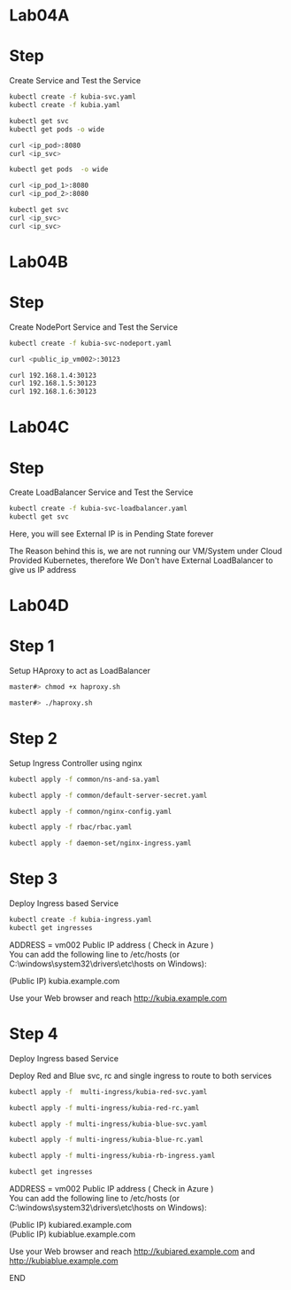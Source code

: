 # Lab04A

# Step 
Create Service and Test the Service

```sh
kubectl create -f kubia-svc.yaml
kubectl create -f kubia.yaml

kubectl get svc
kubectl get pods -o wide

curl <ip_pod>:8080
curl <ip_svc>

kubectl get pods  -o wide

curl <ip_pod_1>:8080
curl <ip_pod_2>:8080

kubectl get svc
curl <ip_svc>
curl <ip_svc>
```

# Lab04B
# Step
Create NodePort Service and Test the Service

```sh
kubectl create -f kubia-svc-nodeport.yaml

curl <public_ip_vm002>:30123

curl 192.168.1.4:30123
curl 192.168.1.5:30123
curl 192.168.1.6:30123
```

# Lab04C
# Step
Create LoadBalancer Service and Test the Service
```sh
kubectl create -f kubia-svc-loadbalancer.yaml
kubectl get svc
```
Here, you will see External IP is in Pending State forever 

The Reason behind this is, we are not running our VM/System under Cloud Provided Kubernetes, therefore We Don't have External LoadBalancer to give us IP address 

# Lab04D
# Step 1
Setup HAproxy to act as LoadBalancer 

```sh
master#> chmod +x haproxy.sh 

master#> ./haproxy.sh 
```

# Step 2
Setup Ingress Controller using nginx
```sh
kubectl apply -f common/ns-and-sa.yaml

kubectl apply -f common/default-server-secret.yaml

kubectl apply -f common/nginx-config.yaml

kubectl apply -f rbac/rbac.yaml

kubectl apply -f daemon-set/nginx-ingress.yaml
```

# Step 3
Deploy Ingress based Service 

```sh
kubectl create -f kubia-ingress.yaml
kubectl get ingresses
```

ADDRESS = vm002 Public IP address ( Check in Azure ) <br>
You can add the following line to /etc/hosts (or C:\windows\system32\drivers\etc\hosts on Windows):

(Public IP)  kubia.example.com

Use your Web browser and reach http://kubia.example.com

# Step 4
Deploy Ingress based Service 

Deploy Red and Blue svc, rc and single ingress to route to both services

```sh
kubectl apply -f  multi-ingress/kubia-red-svc.yaml

kubectl apply -f multi-ingress/kubia-red-rc.yaml

kubectl apply -f multi-ingress/kubia-blue-svc.yaml

kubectl apply -f multi-ingress/kubia-blue-rc.yaml

kubectl apply -f multi-ingress/kubia-rb-ingress.yaml

kubectl get ingresses
```
ADDRESS = vm002 Public IP address ( Check in Azure ) <br>
You can add the following line to /etc/hosts (or C:\windows\system32\drivers\etc\hosts on Windows):

(Public IP)  kubiared.example.com <br>
(Public IP)  kubiablue.example.com

Use your Web browser and reach http://kubiared.example.com and http://kubiablue.example.com

END